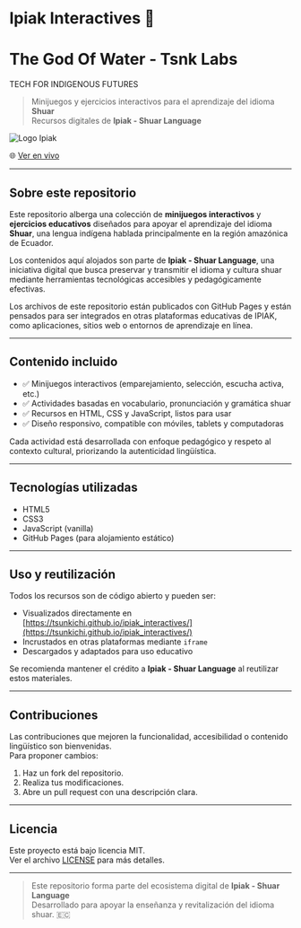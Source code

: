 # Ipiak Interactives 🌿
# The God Of Water - Tsnk Labs
TECH FOR INDIGENOUS FUTURES

> Minijuegos y ejercicios interactivos para el aprendizaje del idioma **Shuar**  
> Recursos digitales de **Ipiak - Shuar Language**

![Logo Ipiak](https://via.placeholder.com/150?text=Ipiak) <!-- Sugerimos reemplazar con el logo oficial cuando esté disponible -->

🌐 [Ver en vivo](https://tsunkichi.github.io/ipiak_interactives/)

---

## Sobre este repositorio

Este repositorio alberga una colección de **minijuegos interactivos** y **ejercicios educativos** diseñados para apoyar el aprendizaje del idioma **Shuar**, una lengua indígena hablada principalmente en la región amazónica de Ecuador.

Los contenidos aquí alojados son parte de **Ipiak - Shuar Language**, una iniciativa digital que busca preservar y transmitir el idioma y cultura shuar mediante herramientas tecnológicas accesibles y pedagógicamente efectivas.

Los archivos de este repositorio están publicados con GitHub Pages y están pensados para ser integrados en otras plataformas educativas de IPIAK, como aplicaciones, sitios web o entornos de aprendizaje en línea.

---

## Contenido incluido

- ✅ Minijuegos interactivos (emparejamiento, selección, escucha activa, etc.)
- ✅ Actividades basadas en vocabulario, pronunciación y gramática shuar
- ✅ Recursos en HTML, CSS y JavaScript, listos para usar
- ✅ Diseño responsivo, compatible con móviles, tablets y computadoras

Cada actividad está desarrollada con enfoque pedagógico y respeto al contexto cultural, priorizando la autenticidad lingüística.

---

## Tecnologías utilizadas

- HTML5
- CSS3
- JavaScript (vanilla)
- GitHub Pages (para alojamiento estático)

---

## Uso y reutilización

Todos los recursos son de código abierto y pueden ser:
- Visualizados directamente en [https://tsunkichi.github.io/ipiak_interactives/](https://tsunkichi.github.io/ipiak_interactives/)
- Incrustados en otras plataformas mediante `iframe`
- Descargados y adaptados para uso educativo

Se recomienda mantener el crédito a **Ipiak - Shuar Language** al reutilizar estos materiales.

---

## Contribuciones

Las contribuciones que mejoren la funcionalidad, accesibilidad o contenido lingüístico son bienvenidas.  
Para proponer cambios:
1. Haz un fork del repositorio.
2. Realiza tus modificaciones.
3. Abre un pull request con una descripción clara.

---

## Licencia

Este proyecto está bajo licencia MIT.  
Ver el archivo [LICENSE](LICENSE) para más detalles.

---

> Este repositorio forma parte del ecosistema digital de **Ipiak - Shuar Language**  
> Desarrollado para apoyar la enseñanza y revitalización del idioma shuar. 🇪🇨
